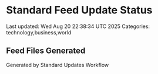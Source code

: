 # Standard Feed Update Status
Last updated: Wed Aug 20 22:38:34 UTC 2025
Categories: technology,business,world

## Feed Files Generated

Generated by Standard Updates Workflow
